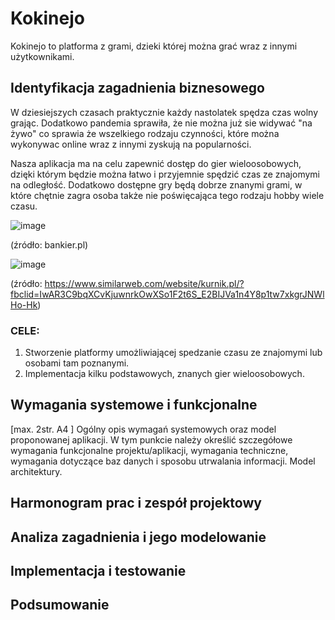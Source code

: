 # Kokinejo

Kokinejo to platforma z grami, dzieki której można grać wraz z innymi użytkownikami.

## Identyfikacja zagadnienia biznesowego

W dziesiejszych czasach praktycznie każdy nastolatek spędza czas wolny grając. Dodatkowo pandemia sprawiła, że nie można już sie widywać "na żywo" co sprawia że wszelkiego rodzaju czynności, które można wykonywac online wraz z innymi zyskują na popularności. 

Nasza aplikacja ma na celu zapewnić dostęp do gier wieloosobowych, dzięki którym będzie można łatwo i przyjemnie spędzić czas ze znajomymi na odległość. Dodatkowo dostępne gry będą dobrze znanymi grami, w które chętnie zagra osoba także nie poświęcająca tego rodzaju hobby wiele czasu.

![image](https://user-images.githubusercontent.com/50954577/117581655-52aa3400-b0fe-11eb-816f-f48d3f2e3238.png)

(źródło: bankier.pl)

![image](https://user-images.githubusercontent.com/50954577/117581931-e2041700-b0ff-11eb-9da1-9dd7cdec69be.png)

(źródło: https://www.similarweb.com/website/kurnik.pl/?fbclid=IwAR3C9bqXCvKjuwnrkOwXSo1F2t6S_E2BIJVa1n4Y8p1tw7xkgrJNWlHo-Hk)

### CELE:

1. Stworzenie platformy umożliwiającej spedzanie czasu ze znajomymi lub osobami tam poznanymi.
2. Implementacja kilku podstawowych, znanych gier wieloosobowych.

## Wymagania systemowe i funkcjonalne
[max. 2str. A4 ] Ogólny  opis  wymagań  systemowych  oraz  model  proponowanej  aplikacji.  W tym punkcie  należy  określić  szczegółowe  wymagania  funkcjonalne  projektu/aplikacji, wymagania  techniczne,  wymagania  dotyczące  baz  danych  i  sposobu  utrwalania informacji. Model architektury.   


## Harmonogram prac i zespół projektowy



## Analiza zagadnienia i jego modelowanie



## Implementacja i testowanie



## Podsumowanie
